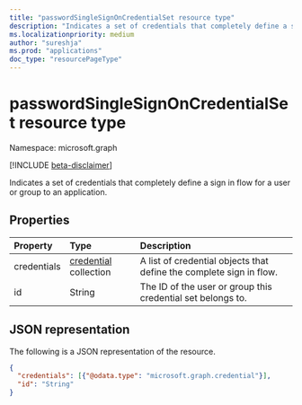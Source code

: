 ```yaml
---
title: "passwordSingleSignOnCredentialSet resource type"
description: "Indicates a set of credentials that completely define a sign in flow for a user or group to an application."
ms.localizationpriority: medium
author: "sureshja"
ms.prod: "applications"
doc_type: "resourcePageType"
---
```


# passwordSingleSignOnCredentialSet resource type

Namespace: microsoft.graph

[!INCLUDE [beta-disclaimer](../../includes/beta-disclaimer.md)]

Indicates a set of credentials that completely define a sign in flow for a user or group to an application.

## Properties

| Property     | Type        | Description |
|:-------------|:------------|:------------|
|credentials|[credential](credential.md) collection|A list of credential objects that define the complete sign in flow.|
|id|String|The ID of the user or group this credential set belongs to.|

## JSON representation

The following is a JSON representation of the resource.

<!-- {
  "blockType": "resource",
  "optionalProperties": [

  ],
  "@odata.type": "microsoft.graph.passwordSingleSignOnCredentialSet",
  "baseType": null
}-->

```json
{
  "credentials": [{"@odata.type": "microsoft.graph.credential"}],
  "id": "String"
}
```

<!-- uuid: 16cd6b66-4b1a-43a1-adaf-3a886856ed98
2019-02-04 14:57:30 UTC -->
<!-- {
  "type": "#page.annotation",
  "description": "passwordSingleSignOnCredentialSet resource",
  "keywords": "",
  "section": "documentation",
  "tocPath": ""
}-->


